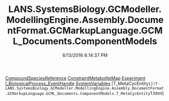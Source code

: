 ﻿---
title: LANS.SystemsBiology.GCModeller.ModellingEngine.Assembly.DocumentFormat.GCMarkupLanguage.GCML_Documents.ComponentModels
date: 6/13/2016 8:14:37 PM
---

[CompoundSpeciesReference](T-LANS.SystemsBiology.GCModeller.ModellingEngine.Assembly.DocumentFormat.GCMarkupLanguage.GCML_Documents.ComponentModels.CompoundSpeciesReference.html)
[ConstraintMetaboliteMap](T-LANS.SystemsBiology.GCModeller.ModellingEngine.Assembly.DocumentFormat.GCMarkupLanguage.GCML_Documents.ComponentModels.ConstraintMetaboliteMap.html)
[Experiment](T-LANS.SystemsBiology.GCModeller.ModellingEngine.Assembly.DocumentFormat.GCMarkupLanguage.GCML_Documents.ComponentModels.Experiment.html)
[I_BiologicalProcess_EventHandle](T-LANS.SystemsBiology.GCModeller.ModellingEngine.Assembly.DocumentFormat.GCMarkupLanguage.GCML_Documents.ComponentModels.I_BiologicalProcess_EventHandle.html)
[SystemVariables](T-LANS.SystemsBiology.GCModeller.ModellingEngine.Assembly.DocumentFormat.GCMarkupLanguage.GCML_Documents.ComponentModels.SystemVariables.html)
[T_MetaCycEntity`1](T-LANS.SystemsBiology.GCModeller.ModellingEngine.Assembly.DocumentFormat.GCMarkupLanguage.GCML_Documents.ComponentModels.T_MetaCycEntity`1.html)
